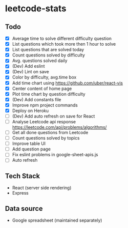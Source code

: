 # leetcode-stats

## Todo
- [x] Average time to solve different difficulty question
- [x] List questions which took more then 1 hour to solve
- [x] List questions that are solved today
- [x] Count questions solved by difficulty
- [x] Avg. questions solved daily
- [x] (Dev) Add eslint
- [x] (Dev) Lint on save
- [x] Color by difficulty, avg.time box
- [x] Add time chart using https://github.com/uber/react-vis
- [x] Center content of home page
- [x] Plot time chart by question difficulty
- [x] (Dev) Add constants file
- [x] Improve npm project commands
- [x] Deploy on Heroku
- [ ] (Dev) Add auto refresh on save for React
- [ ] Analyse Leetcode api response https://leetcode.com/api/problems/algorithms/
- [ ] Get all done questions from Leetcode
- [ ] Count questions solved by topics
- [ ] Improve table UI
- [ ] Add question page
- [ ] Fix eslint problems in google-sheet-apis.js
- [ ] Auto refresh

## Tech Stack
- React (server side rendering)
- Express

## Data source
- Google spreadsheet (maintained separately)
